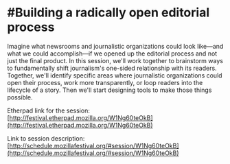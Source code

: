 #Building a radically open editorial process
============

Imagine what newsrooms and journalistic organizations could look like—and what we could accomplish—if we opened up the editorial process and not just the final product. In this session, we'll work together to brainstorm ways to fundamentally shift journalism's one-sided relationship with its readers. Together, we'll identify specific areas where journalistic organizations could open their process, work more transparently, or loop readers into the lifecycle of a story. Then we'll start designing tools to make those things possible.

Etherpad link for the session: [http://festival.etherpad.mozilla.org/W1Ng60teOkB](http://festival.etherpad.mozilla.org/W1Ng60teOkB)

Link to session description: [http://schedule.mozillafestival.org/#session/W1Ng60teOkB](http://schedule.mozillafestival.org/#session/W1Ng60teOkB)